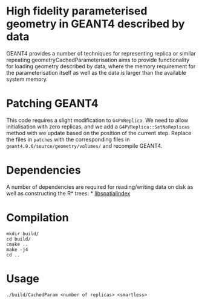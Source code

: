 # High fidelity parameterised geometry in GEANT4 described by data
GEANT4 provides a number of techniques for representing replica or similar repeating geometryCachedParameterisation aims to provide functionality for loading geometry described by data, where the memory requirement for the parameterisation itself as well as the data is larger than the available system memory.

# Patching GEANT4
This code requires a slight modification to `G4PVReplica`. We need to allow initialisation with zero replicas, and we add a `G4PVReplica::SetNoReplicas` method with we update based on the position of the current step. Replace the files in `patches` with the corresponding files in `geant4.9.6/source/geometry/volumes/` and recompile GEANT4.

# Dependencies
A number of dependencies are required for reading/writing data on disk as well as constructing the R* trees:
    * [libspatialindex](https://github.com/libspatialindex/libspatialindex.git)

# Compilation
    mkdir build/
    cd build/
    cmake ..
    make -j4
    cd ..

# Usage
    ./build/CachedParam <number of replicas> <smartless>
